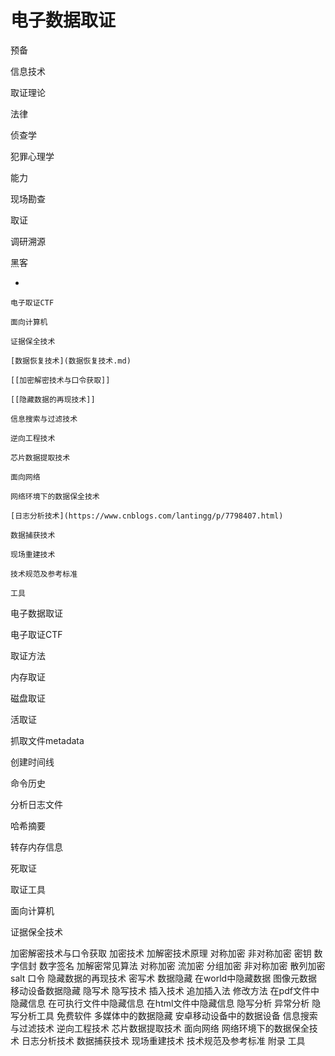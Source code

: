 # 电子数据取证

预备

信息技术

取证理论

法律

侦查学

犯罪心理学

能力

现场勘查

取证

调研溯源

黑客

- 
    
    电子取证CTF
    
    面向计算机
    
    证据保全技术
    
    [数据恢复技术](数据恢复技术.md)
    
    [[加密解密技术与口令获取]]
    
    [[隐藏数据的再现技术]]
    
    信息搜索与过滤技术
    
    逆向工程技术
    
    芯片数据提取技术
    
    面向网络
    
    网络环境下的数据保全技术
    
    [日志分析技术](https://www.cnblogs.com/lantingg/p/7798407.html)
    
    数据捕获技术
    
    现场重建技术
    
    技术规范及参考标准
    
    工具
    

电子数据取证 

电子取证CTF 

取证方法 

内存取证 

磁盘取证 

活取证 

抓取文件metadata 

创建时间线 

命令历史 

分析日志文件 

哈希摘要 

转存内存信息 

死取证 

取证工具 

面向计算机 

证据保全技术 

 加密解密技术与口令获取 加密技术 加解密技术原理 对称加密 非对称加密 密钥 数字信封 数字签名 加解密常见算法 对称加密 流加密 分组加密 非对称加密 散列加密 salt 口令 隐藏数据的再现技术 密写术 数据隐藏 在world中隐藏数据 图像元数据 移动设备数据隐藏 隐写术 隐写技术 插入技术 追加插入法 修改方法 在pdf文件中隐藏信息 在可执行文件中隐藏信息 在html文件中隐藏信息 隐写分析 异常分析 隐写分析工具 免费软件 多媒体中的数据隐藏 安卓移动设备中的数据设备 信息搜索与过滤技术 逆向工程技术 芯片数据提取技术 面向网络 网络环境下的数据保全技术 日志分析技术 数据捕获技术 现场重建技术 技术规范及参考标准 附录 工具
